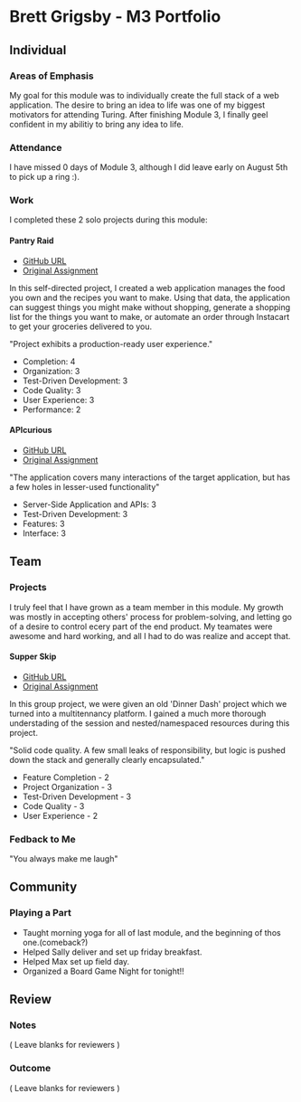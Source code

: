 # Brett Grigsby - M3 Portfolio

## Individual

### Areas of Emphasis

My goal for this module was to individually create the full stack of a web
application. The desire to bring an idea to life was one of my biggest motivators
for attending Turing. After finishing Module 3, I finally geel confident in my
abilitiy to bring any idea to life.

### Attendance

I have missed 0 days of Module 3, although I did leave early on August 5th to pick up
a ring :).

### Work

I completed these 2 solo projects during this module:

#### Pantry Raid

* [GitHub URL](https://github.com/brettgrigsby/pantry_raid)
* [Original Assignment](https://github.com/turingschool/lesson_plans/blob/master/ruby_03-professional_rails_applications/self_directed_project.markdown)

In this self-directed project, I created a web application manages the food you own
and the recipes you want to make. Using that data, the application can suggest things
you might make without shopping, generate a shopping list for the things you want to
make, or automate an order through Instacart to get your groceries delivered to you.

"Project exhibits a production-ready user experience."

* Completion: 4
* Organization: 3
* Test-Driven Development: 3
* Code Quality: 3
* User Experience: 3
* Performance: 2

#### APIcurious

* [GitHub URL](https://github.com/brettgrigsby/shithub)
* [Original Assignment](https://github.com/turingschool/curriculum/blob/master/source/projects/apicurious.markdown)

"The application covers many interactions of the target application, but has a few holes in lesser-used functionality"

* Server-Side Application and APIs: 3
* Test-Driven Development: 3
* Features: 3
* Interface: 3

## Team

### Projects

I truly feel that I have grown as a team member in this module. My growth was mostly
in accepting others' process for problem-solving, and letting go of a desire to control
ecery part of the end product. My teamates were awesome and hard working, and all I had
to do was realize and accept that.

#### Supper Skip

* [GitHub URL](https://github.com/brettgrigsby/supper_skip)
* [Original Assignment](https://github.com/turingschool/curriculum/blob/master/source/projects/supper_skip.markdown)

In this group project, we were given an old 'Dinner Dash' project which we turned into
a multitennancy platform. I gained a much more thorough understading of the session and
nested/namespaced resources during this project.

"Solid code quality. A few small leaks of responsibility, but logic is pushed down the stack
and generally clearly encapsulated."

* Feature Completion - 2
* Project Organization - 3
* Test-Driven Development - 3
* Code Quality - 3
* User Experience - 2

### Fedback to Me

"You always make me laugh"


## Community

### Playing a Part
* Taught morning yoga for all of last module, and the beginning of thos one.(comeback?)
* Helped Sally deliver and set up friday breakfast. 
* Helped Max set up field day.
* Organized a Board Game Night for tonight!!

## Review

### Notes

( Leave blanks for reviewers )

### Outcome

( Leave blanks for reviewers )


